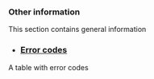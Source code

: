 ### Other information

This section contains general information

* ### [Error codes](/signature/error-codes.md)

A table with error codes

